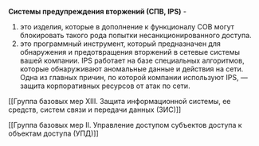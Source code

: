 **Системы предупреждения вторжений (СПВ, IPS)** -
1. это изделия, которые в дополнение к  функционалу СОВ могут блокировать такого рода попытки несанкционированного доступа.
2. это программный инструмент, который предназначен для обнаружения и предотвращения вторжений в сетевые системы вашей компании. IPS работает на базе специальных алгоритмов, которые обнаруживают аномальные данные и действия на сети. Одна из главных причин, по которой компании используют IPS, — защита корпоративных ресурсов от атак по сети.


[[Группа базовых мер XIII. Защита информационной системы, ее средств, систем связи и передачи данных (3ИС)]]

[[Группа базовых мер II. Управление доступом субъектов доступа к объектам доступа (УПД)]]
